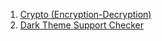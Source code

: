 1. <a href="https://baijudodhia.github.io/tools/crypto" target="_blank">Crypto (Encryption-Decryption)</a>
2. <a href="https://baijudodhia.github.io/tools/theme-support-checker" target="_blank">Dark Theme Support Checker</a>
